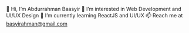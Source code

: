 👋 Hi, I’m Abdurrahman Baasyir
👀 I’m interested in Web Development and UI/UX Design
🌱 I’m currently learning ReactJS and UI/UX
📫 Reach me at basyirahman@gmail.com

<!---
rahmanbax/rahmanbax is a ✨ special ✨ repository because its `README.md` (this file) appears on your GitHub profile.
You can click the Preview link to take a look at your changes.
--->
